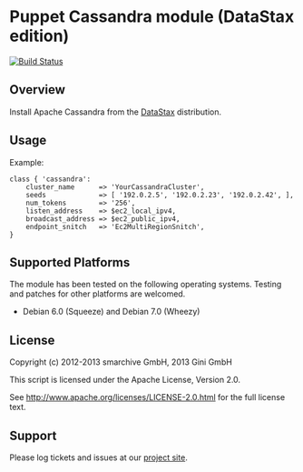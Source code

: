 Puppet Cassandra module (DataStax edition)
==========================================

[![Build Status](https://secure.travis-ci.org/gini/puppet-cassandra.png)](http://travis-ci.org/gini/puppet-cassandra)

Overview
--------

Install Apache Cassandra from the [DataStax](http://www.datastax.com/) distribution.

Usage
-----

Example:

    class { 'cassandra':
        cluster_name      => 'YourCassandraCluster',
        seeds             => [ '192.0.2.5', '192.0.2.23', '192.0.2.42', ],
        num_tokens        => '256',
        listen_address    => $ec2_local_ipv4,
        broadcast_address => $ec2_public_ipv4,
        endpoint_snitch   => 'Ec2MultiRegionSnitch',
    }

Supported Platforms
-------------------

The module has been tested on the following operating systems. Testing and patches for other platforms are welcomed.

* Debian 6.0 (Squeeze) and Debian 7.0 (Wheezy)

License
-------

Copyright (c) 2012-2013 smarchive GmbH, 2013 Gini GmbH

This script is licensed under the Apache License, Version 2.0.

See http://www.apache.org/licenses/LICENSE-2.0.html for the full license text.

Support
-------

Please log tickets and issues at our [project site](https://github.com/gini/puppet-cassandra/issues).
